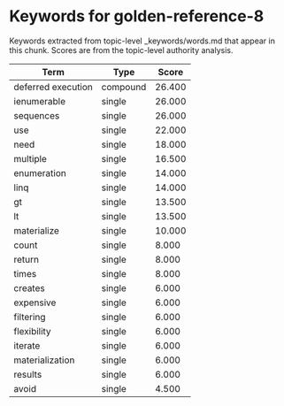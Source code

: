 # Keywords for golden-reference-8

Keywords extracted from topic-level _keywords/words.md that appear in this chunk.
Scores are from the topic-level authority analysis.

| Term | Type | Score |
|------|------|-------|
| deferred execution | compound | 26.400 |
| ienumerable | single | 26.000 |
| sequences | single | 26.000 |
| use | single | 22.000 |
| need | single | 18.000 |
| multiple | single | 16.500 |
| enumeration | single | 14.000 |
| linq | single | 14.000 |
| gt | single | 13.500 |
| lt | single | 13.500 |
| materialize | single | 10.000 |
| count | single | 8.000 |
| return | single | 8.000 |
| times | single | 8.000 |
| creates | single | 6.000 |
| expensive | single | 6.000 |
| filtering | single | 6.000 |
| flexibility | single | 6.000 |
| iterate | single | 6.000 |
| materialization | single | 6.000 |
| results | single | 6.000 |
| avoid | single | 4.500 |

